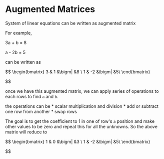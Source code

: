 # Augmented Matrices 

System of linear equations can be written as augmented matrix

For example,

3a + b = 8

a - 2b = 5

can be written as

$$
\begin{bmatrix}
3 & 1 &\bigm| &8 \\
1 & -2 &\bigm| &5\\
\end{bmatrix}

$$

once we have this augmented matrix, we can apply series of operations to each rows to find `a` and `b`.

the operations can be 
    * scalar multiplication and division
    * add or subtract one row from another
    * swap rows

The goal is to get the coefficient to 1 in one of row's `a` position and make other values to be zero and repeat this for all the unknowns. So the above matrix will reduce to


$$
\begin{bmatrix}
1 & 0 &\bigm| &3 \\
1 & -2 &\bigm| &5\\
\end{bmatrix}

$$




